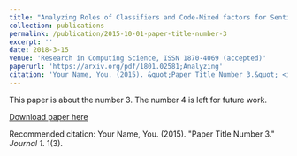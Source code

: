 ```yaml
---
title: "Analyzing Roles of Classifiers and Code-Mixed factors for Sentiment Identification"
collection: publications
permalink: /publication/2015-10-01-paper-title-number-3
excerpt: ''
date: 2018-3-15
venue: 'Research in Computing Science, ISSN 1870-4069 (accepted)'
paperurl: 'https://arxiv.org/pdf/1801.02581;Analyzing'
citation: 'Your Name, You. (2015). &quot;Paper Title Number 3.&quot; <i>Journal 1</i>. 1(3).'
---
```

This paper is about the number 3. The number 4 is left for future work.

[Download paper here](https://arxiv.org/pdf/1801.02581;Analyzing)

Recommended citation: Your Name, You. (2015). "Paper Title Number 3." <i>Journal 1</i>. 1(3).
